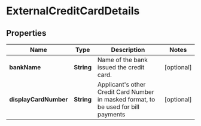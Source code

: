 # ExternalCreditCardDetails

## Properties
Name | Type | Description | Notes
------------ | ------------- | ------------- | -------------
**bankName** | **String** | Name of the bank issued the credit card. |  [optional]
**displayCardNumber** | **String** | Applicant&#x27;s other Credit Card Number in masked format, to be used for bill payments |  [optional]
